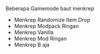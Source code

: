Beberapa Gamemode baut menkrep

  * Menkrep Randomize Item Drop
  * Menkrep Modpack Ringan
  * Menkrep Vanilla 
  * Menkrep Mod Ringan
  * Menkrep B aja

